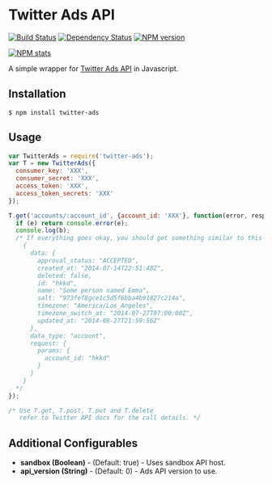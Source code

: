 # Twitter Ads API

[![Build Status](https://travis-ci.org/FallenTech/twitter-ads.png?branch=master)](https://travis-ci.org/FallenTech/twitter-ads)
[![Dependency Status](https://www.versioneye.com/user/projects/56338d8f36d0ab0021001a8d/badge.svg?style=flat)](https://www.versioneye.com/user/projects/56338d8f36d0ab0021001a8d)
[![NPM version](https://badge.fury.io/js/twitter-ads.png)](http://badge.fury.io/js/twitter-ads)

[![NPM stats](https://nodei.co/npm/twitter-ads.png?downloads=true)](https://www.npmjs.org/package/twitter-ads)

A simple wrapper for <a href="https://dev.twitter.com/ads/overview">Twitter Ads API</a> in Javascript.

## Installation

```
$ npm install twitter-ads
```


## Usage
```js
var TwitterAds = require('twitter-ads');
var T = new TwitterAds({
  consumer_key: 'XXX',
  consumer_secret: 'XXX',
  access_token: 'XXX',
  access_token_secrets: 'XXX'
});

T.get('accounts/:account_id', {account_id: 'XXX'}, function(error, resp, body) {
  if (e) return console.error(e);
  console.log(b);
  /* If everything goes okay, you should get something similar to this in your console.
    {
      data: {
        approval_status: "ACCEPTED",
        created_at: "2014-07-14T22:51:48Z",
        deleted: false,
        id: "hkkd",
        name: "Some person named Emma",
        salt: "973fef8gce1c5d5f6bba4b91827c214a",
        timezone: "America/Los_Angeles",
        timezone_switch_at: "2014-07-27T07:00:00Z",
        updated_at: "2014-08-27T21:59:56Z"
      },
      data_type: "account",
      request: {
        params: {
          account_id: "hkkd"
        }
      }
    }
  */
});

/* Use T.get, T.post, T.put and T.delete
   refer to Twitter API docs for the call details. */
```

## Additional Configurables
* **sandbox (Boolean)** - (Default: true) - Uses sandbox API host.
* **api_version (String)** - (Default: 0) - Ads API version to use.